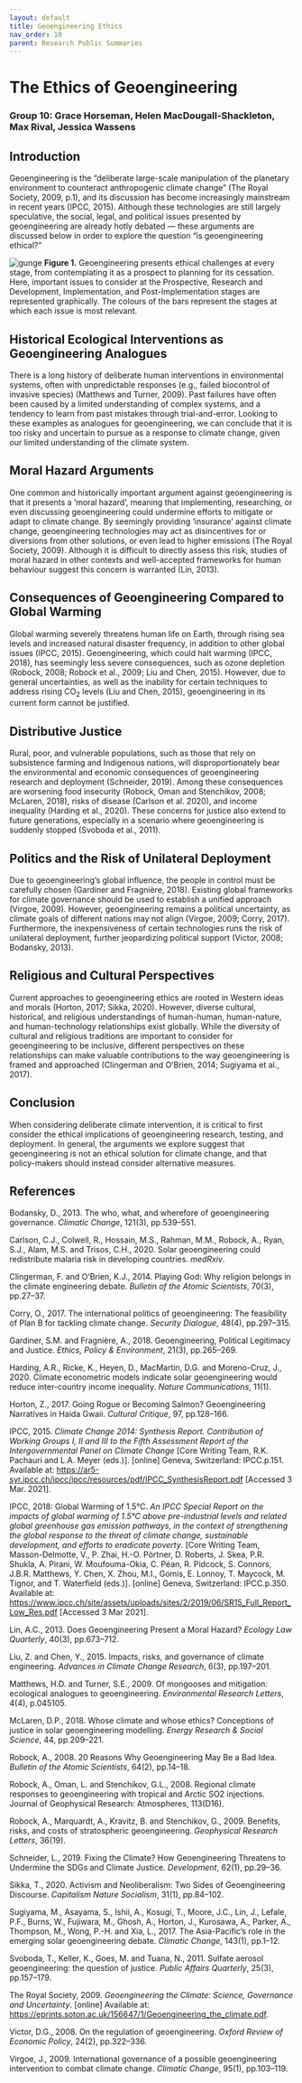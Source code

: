 ```yaml
---
layout: default
title: Geoengineering Ethics
nav_order: 10
parent: Research Public Summaries
---
```


# The Ethics of Geoengineering
### Group 10: Grace Horseman, Helen MacDougall-Shackleton, Max Rival, Jessica Wassens


## Introduction
Geoengineering is the “deliberate large-scale manipulation of the planetary environment to counteract anthropogenic climate change” (The Royal Society, 2009, p.1), and its discussion has become increasingly mainstream in recent years (IPCC, 2015). Although these technologies are still largely speculative, the social, legal, and political issues presented by geoengineering are already hotly debated — these arguments are discussed below in order to explore the question “is geoengineering ethical?”

![gunge](assets/img/geoeng-ethics-fig1.png)
**Figure 1.** Geoengineering presents ethical challenges at every stage, from contemplating it as a prospect to planning for its cessation. Here, important issues to consider at the Prospective, Research and Development, Implementation, and Post-Implementation stages are represented graphically. The colours of the bars represent the stages at which each issue is most relevant.

## Historical Ecological Interventions as Geoengineering Analogues
There is a long history of deliberate human interventions in environmental systems, often with unpredictable responses (e.g., failed biocontrol of invasive species) (Matthews and Turner, 2009). Past failures have often been caused by a limited understanding of complex systems, and a tendency to learn from past mistakes through trial-and-error. Looking to these examples as analogues for geoengineering, we can conclude that it is too risky and uncertain to pursue as a response to climate change, given our limited understanding of the climate system.


## Moral Hazard Arguments
One common and historically important argument against geoengineering is that it presents a ‘moral hazard’, meaning that implementing, researching, or even discussing geoengineering could undermine efforts to mitigate or adapt to climate change. By seemingly providing ‘insurance’ against climate change, geoengineering technologies may act as disincentives for or diversions from other solutions, or even lead to higher emissions (The Royal Society, 2009). Although it is difficult to directly assess this risk, studies of moral hazard in other contexts and well-accepted frameworks for human behaviour suggest this concern is warranted (Lin, 2013).

## Consequences of Geoengineering Compared to Global Warming
Global warming severely threatens human life on Earth, through rising sea levels and increased natural disaster frequency, in addition to other global issues (IPCC, 2015). Geoengineering, which could halt warming (IPCC, 2018), has seemingly less severe consequences, such as ozone depletion (Robock, 2008; Robock et al., 2009; Liu and Chen, 2015). However, due to general uncertainties, as well as the inability for certain techniques to address rising CO<sub>2</sub> levels (Liu and Chen, 2015), geoengineering in its current form cannot be justified.


## Distributive Justice
Rural, poor, and vulnerable populations, such as those that rely on subsistence farming and Indigenous nations, will disproportionately bear the environmental and economic consequences of geoengineering research and deployment (Schneider, 2019). Among these consequences are worsening food insecurity (Robock, Oman and Stenchikov, 2008; McLaren, 2018), risks of disease (Carlson et al. 2020), and income inequality (Harding et al., 2020). These concerns for justice also extend to future generations, especially in a scenario where geoengineering is suddenly stopped (Svoboda et al., 2011). 


## Politics and the Risk of Unilateral Deployment
Due to geoengineering’s global influence, the people in control must be carefully chosen (Gardiner and Fragnière, 2018). Existing global frameworks for climate governance should be used to establish a unified approach (Virgoe, 2009). However, geoengineering remains a political uncertainty, as climate goals of different nations may not align (Virgoe, 2009; Corry, 2017). Furthermore, the inexpensiveness of certain technologies runs the risk of unilateral deployment, further jeopardizing political support (Victor, 2008; Bodansky, 2013). 


## Religious and Cultural Perspectives
Current approaches to geoengineering ethics are rooted in Western ideas and morals (Horton, 2017; Sikka, 2020). However, diverse cultural, historical, and religious understandings of human-human, human-nature, and human-technology relationships exist globally. While the diversity of cultural and religious traditions are important to consider for geoengineering to be inclusive, different perspectives on these relationships can make valuable contributions to the way geoengineering is framed and approached (Clingerman and O’Brien, 2014; Sugiyama et al., 2017). 


## Conclusion
When considering deliberate climate intervention, it is critical to first consider the ethical implications of geoengineering research, testing, and deployment. In general, the arguments we explore suggest that geoengineering is not an ethical solution for climate change, and that policy-makers should instead consider alternative measures. 


## References

Bodansky, D., 2013. The who, what, and wherefore of geoengineering governance. _Climatic Change_, 121(3), pp.539–551.


Carlson, C.J., Colwell, R., Hossain, M.S., Rahman, M.M., Robock, A., Ryan, S.J., Alam, M.S. and Trisos, C.H., 2020. Solar geoengineering could redistribute malaria risk in developing countries. _medRxiv_.


Clingerman, F. and O’Brien, K.J., 2014. Playing God: Why religion belongs in the climate engineering debate. _Bulletin of the Atomic Scientists_, 70(3), pp.27–37.


Corry, O., 2017. The international politics of geoengineering: The feasibility of Plan B for tackling climate change. _Security Dialogue_, 48(4), pp.297–315.


Gardiner, S.M. and Fragnière, A., 2018. Geoengineering, Political Legitimacy and Justice. _Ethics, Policy & Environment_, 21(3), pp.265–269.


Harding, A.R., Ricke, K., Heyen, D., MacMartin, D.G. and Moreno-Cruz, J., 2020. Climate econometric models indicate solar geoengineering would reduce inter-country income inequality. _Nature Communications_, 11(1).


Horton, Z., 2017. Going Rogue or Becoming Salmon? Geoengineering Narratives in Haida Gwaii. _Cultural Critique_, 97, pp.128–166.


IPCC, 2015. _Climate Change 2014: Synthesis Report. Contribution of Working Groups I, II and III to the Fifth Assessment Report of the Intergovernmental Panel on Climate Change_ [Core Writing Team, R.K. Pachauri and L.A. Meyer (eds.)]. [online] Geneva, Switzerland: IPCC.p.151. Available at: <https://ar5-syr.ipcc.ch/ipcc/ipcc/resources/pdf/IPCC_SynthesisReport.pdf> [Accessed 3 Mar. 2021].


IPCC, 2018: Global Warming of 1.5°C. _An IPCC Special Report on the impacts of global warming of 1.5°C above pre-industrial levels and related global greenhouse gas emission pathways, in the context of strengthening the global response to the threat of climate change, sustainable development, and efforts to eradicate poverty_. [Core Writing Team, Masson-Delmotte, V., P. Zhai, H.-O. Pörtner, D. Roberts, J. Skea, P.R. Shukla, A. Pirani, W. Moufouma-Okia, C. Péan, R. Pidcock, S. Connors, J.B.R. Matthews, Y. Chen, X. Zhou, M.I., Gomis, E. Lonnoy, T. Maycock, M. Tignor, and T. Waterfield (eds.)]. [online] Geneva, Switzerland: IPCC.p.350. Available at: <https://www.ipcc.ch/site/assets/uploads/sites/2/2019/06/SR15_Full_Report_Low_Res.pdf> [Accessed 3 Mar 2021].


Lin, A.C., 2013. Does Geoengineering Present a Moral Hazard? _Ecology Law Quarterly_, 40(3), pp.673–712.


Liu, Z. and Chen, Y., 2015. Impacts, risks, and governance of climate engineering. _Advances in Climate Change Research_, 6(3), pp.197–201.


Matthews, H.D. and Turner, S.E., 2009. Of mongooses and mitigation: ecological analogues to geoengineering. _Environmental Research Letters_, 4(4), p.045105.


McLaren, D.P., 2018. Whose climate and whose ethics? Conceptions of justice in solar geoengineering modelling. _Energy Research & Social Science_, 44, pp.209–221.


Robock, A., 2008. 20 Reasons Why Geoengineering May Be a Bad Idea. _Bulletin of the Atomic Scientists_, 64(2), pp.14–18.


Robock, A., Oman, L. and Stenchikov, G.L., 2008. Regional climate responses to geoengineering with tropical and Arctic SO2 injections. Journal of Geophysical Research: Atmospheres, 113(D16). 


Robock, A., Marquardt, A., Kravitz, B. and Stenchikov, G., 2009. Benefits, risks, and costs of stratospheric geoengineering. _Geophysical Research Letters_, 36(19).


Schneider, L., 2019. Fixing the Climate? How Geoengineering Threatens to Undermine the SDGs and Climate Justice. _Development_, 62(1), pp.29–36.


Sikka, T., 2020. Activism and Neoliberalism: Two Sides of Geoengineering Discourse. _Capitalism Nature Socialism_, 31(1), pp.84–102.


Sugiyama, M., Asayama, S., Ishii, A., Kosugi, T., Moore, J.C., Lin, J., Lefale, P.F., Burns, W., Fujiwara, M., Ghosh, A., Horton, J., Kurosawa, A., Parker, A., Thompson, M., Wong, P.-H. and Xia, L., 2017. The Asia-Pacific’s role in the emerging solar geoengineering debate. _Climatic Change_, 143(1), pp.1–12.


Svoboda, T., Keller, K., Goes, M. and Tuana, N., 2011. Sulfate aerosol geoengineering: the question of justice. _Public Affairs Quarterly_, 25(3), pp.157–179.


The Royal Society, 2009. _Geoengineering the Climate: Science, Governance and Uncertainty_. [online] Available at: <https://eprints.soton.ac.uk/156647/1/Geoengineering_the_climate.pdf>.


Victor, D.G., 2008. On the regulation of geoengineering. _Oxford Review of Economic Policy_, 24(2), pp.322–336.


Virgoe, J., 2009. International governance of a possible geoengineering intervention to combat climate change. _Climatic Change_, 95(1), pp.103–119.
